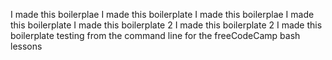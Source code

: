 I made this boilerplae
I made this boilerplate
I made this boilerplae
I made this boilerplate
I made this boilerplate 2
I made this boilerplate 2
I made this boilerplate
testing
from the command line
for the freeCodeCamp bash lessons
